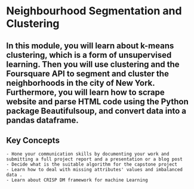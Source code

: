 # Neighbourhood Segmentation and Clustering

## In this module, you will learn about k-means clustering, which is a form of unsupervised learning. Then you will use clustering and the Foursquare API to segment and cluster the neighborhoods in the city of New York. Furthermore, you will learn how to scrape website and parse HTML code using the Python package Beautifulsoup, and convert data into a pandas dataframe.
## Key Concepts
    - Hone your communication skills by documenting your work and submitting a full project report and a presentation or a blog post
    - Decide what is the suitable algorithm for the capstone project
    - Learn how to deal with missing attributes' values and imbalanced data .
    - Learn about CRISP DM framework for machine Learning
